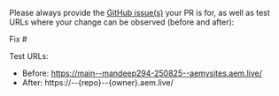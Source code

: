 Please always provide the [GitHub issue(s)](../issues) your PR is for, as well as test URLs where your change can be observed (before and after):

Fix #<gh-issue-id>

Test URLs:
- Before: https://main--mandeep294-250825--aemysites.aem.live/
- After: https://<branch>--{repo}--{owner}.aem.live/
